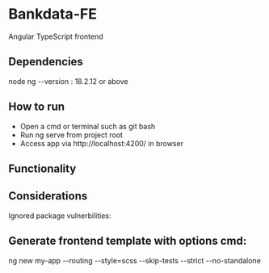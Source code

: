 # Bankdata-FE
Angular TypeScript frontend

## Dependencies
node
ng --version : 18.2.12 or above

## How to run
- Open a cmd or terminal such as git bash
- Run ng serve from project root
- Access app via http://localhost:4200/ in browser

## Functionality

## Considerations
Ignored package vulnerbilities:

## Generate frontend template with options cmd:
ng new my-app --routing --style=scss --skip-tests --strict --no-standalone
